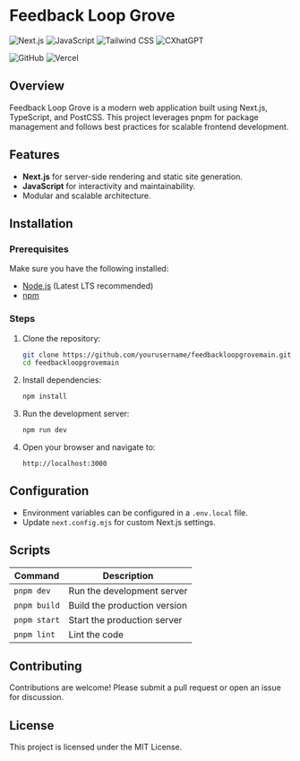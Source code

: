 # Feedback Loop Grove

![Next.js](https://img.shields.io/badge/next%20js-000000?style=for-the-badge&logo=nextdotjs&logoColor=white)
![JavaScript](https://img.shields.io/badge/JavaScript-323330?style=for-the-badge&logo=javascript&logoColor=F7DF1E)
![Tailwind CSS](https://img.shields.io/badge/Tailwind_CSS-38B2AC?style=for-the-badge&logo=tailwind-css&logoColor=white)
![CXhatGPT](https://img.shields.io/badge/ChatGPT-74aa9c?style=for-the-badge&logo=openai&logoColor=white)

![GitHub](https://img.shields.io/badge/GitHub-100000?style=for-the-badge&logo=github&logoColor=white)
![Vercel](https://img.shields.io/badge/Vercel-000000?style=for-the-badge&logo=vercel&logoColor=white)

## Overview
Feedback Loop Grove is a modern web application built using Next.js, TypeScript, and PostCSS. This project leverages pnpm for package management and follows best practices for scalable frontend development.

## Features
- **Next.js** for server-side rendering and static site generation.
- **JavaScript** for interactivity and maintainability.
- Modular and scalable architecture.

## Installation

### Prerequisites
Make sure you have the following installed:
- [Node.js](https://nodejs.org/) (Latest LTS recommended)
- [npm](https://npm.io/)

### Steps
1. Clone the repository:
   ```sh
   git clone https://github.com/yourusername/feedbackloopgrovemain.git
   cd feedbackloopgrovemain
   ```
2. Install dependencies:
   ```sh
   npm install
   ```
3. Run the development server:
   ```sh
   npm run dev
   ```
4. Open your browser and navigate to:
   ```
   http://localhost:3000
   ```

## Configuration
- Environment variables can be configured in a `.env.local` file.
- Update `next.config.mjs` for custom Next.js settings.

## Scripts
| Command       | Description                     |
|--------------|---------------------------------|
| `pnpm dev`   | Run the development server     |
| `pnpm build` | Build the production version   |
| `pnpm start` | Start the production server    |
| `pnpm lint`  | Lint the code                  |

## Contributing
Contributions are welcome! Please submit a pull request or open an issue for discussion.

## License
This project is licensed under the MIT License.
